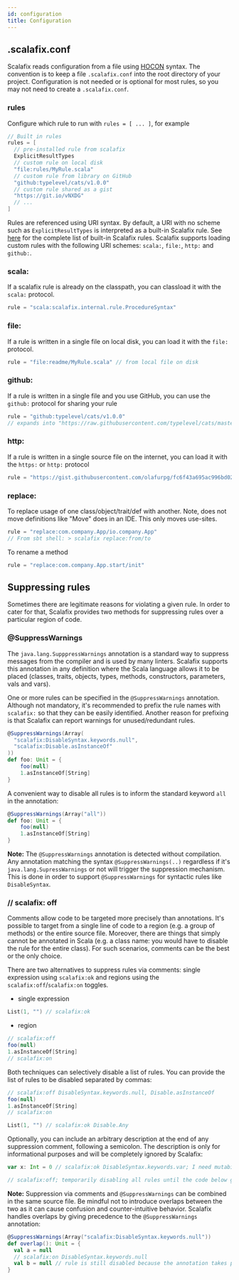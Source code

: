 ```yaml
---
id: configuration
title: Configuration
---
```


## .scalafix.conf

Scalafix reads configuration from a file using
[HOCON](https://github.com/typesafehub/config) syntax. The convention is to keep
a file `.scalafix.conf` into the root directory of your project. Configuration
is not needed or is optional for most rules, so you may not need to create a
`.scalafix.conf`.

### rules

Configure which rule to run with `rules = [ ... ]`, for example

```scala
// Built in rules
rules = [
  // pre-installed rule from scalafix
  ExplicitResultTypes
  // custom rule on local disk
  "file:rules/MyRule.scala"
  // custom rule from library on GitHub
  "github:typelevel/cats/v1.0.0"
  // custom rule shared as a gist
  "https://git.io/vNXDG"
  // ...
]
```

Rules are referenced using URI syntax. By default, a URI with no scheme such as
`ExplicitResultTypes` is interpreted as a built-in Scalafix rule. See
[here](rules/overview.md) for the complete list of built-in Scalafix rules.
Scalafix supports loading custom rules with the following URI schemes: `scala:`,
`file:`, `http:` and `github:`.

### scala:

If a scalafix rule is already on the classpath, you can classload it with the
`scala:` protocol.

```scala
rule = "scala:scalafix.internal.rule.ProcedureSyntax"
```

### file:

If a rule is written in a single file on local disk, you can load it with the
`file:` protocol.

```scala
rule = "file:readme/MyRule.scala" // from local file on disk
```

### github:

If a rule is written in a single file and you use GitHub, you can use the
`github:` protocol for sharing your rule

```scala
rule = "github:typelevel/cats/v1.0.0"
// expands into "https://raw.githubusercontent.com/typelevel/cats/master/scalafix/rules/src/main/scala/fix/Cats_v1_0_0.scala"
```

### http:

If a rule is written in a single source file on the internet, you can load it
with the `https:` or `http:` protocol

```scala
rule = "https://gist.githubusercontent.com/olafurpg/fc6f43a695ac996bd02000f45ed02e63/raw/f5fe47495c9b6e3ce0960b766ffa75be6d6768b2/DummyRule.scala"
```

### replace:

To replace usage of one class/object/trait/def with another. Note, does not move
definitions like "Move" does in an IDE. This only moves use-sites.

```scala
rule = "replace:com.company.App/io.company.App"
// From sbt shell: > scalafix replace:from/to
```

To rename a method

```scala
rule = "replace:com.company.App.start/init"
```

## Suppressing rules

Sometimes there are legitimate reasons for violating a given rule. In order to
cater for that, Scalafix provides two methods for suppressing rules over a
particular region of code.

### @SuppressWarnings

The `java.lang.SupppressWarnings` annotation is a standard way to suppress
messages from the compiler and is used by many linters. Scalafix supports this
annotation in any definition where the Scala language allows it to be placed
(classes, traits, objects, types, methods, constructors, parameters, vals and
vars).

One or more rules can be specified in the `@SuppressWarnings` annotation.
Although not mandatory, it's recommended to prefix the rule names with
`scalafix:` so that they can be easily identified. Another reason for prefixing
is that Scalafix can report warnings for unused/redundant rules.

```scala
@SuppressWarnings(Array(
  "scalafix:DisableSyntax.keywords.null",
  "scalafix:Disable.asInstanceOf"
))
def foo: Unit = {
    foo(null)
    1.asInstanceOf[String]
}
```

A convenient way to disable all rules is to inform the standard keyword `all` in
the annotation:

```scala
@SuppressWarnings(Array("all"))
def foo: Unit = {
    foo(null)
    1.asInstanceOf[String]
}
```

**Note:** The `@SuppressWarnings` annotation is detected without compilation.
Any annotation matching the syntax `@SuppressWarnings(..)` regardless if it's
`java.lang.SupressWarnings` or not will trigger the suppression mechanism. This
is done in order to support `@SuppressWarnings` for syntactic rules like
`DisableSyntax`.

### // scalafix: off

Comments allow code to be targeted more precisely than annotations. It's
possible to target from a single line of code to a region (e.g. a group of
methods) or the entire source file. Moreover, there are things that simply
cannot be annotated in Scala (e.g. a class name: you would have to disable the
rule for the entire class). For such scenarios, comments can be the best or the
only choice.

There are two alternatives to suppress rules via comments: single expression
using `scalafix:ok` and regions using the `scalafix:off`/`scalafix:on` toggles.

- single expression

```scala
List(1, "") // scalafix:ok
```

- region

```scala
// scalafix:off
foo(null)
1.asInstanceOf[String]
// scalafix:on
```

Both techniques can selectively disable a list of rules. You can provide the
list of rules to be disabled separated by commas:

```scala
// scalafix:off DisableSyntax.keywords.null, Disable.asInstanceOf
foo(null)
1.asInstanceOf[String]
// scalafix:on
```

```scala
List(1, "") // scalafix:ok Disable.Any
```

Optionally, you can include an arbitrary description at the end of any
suppression comment, following a semicolon. The description is only for
informational purposes and will be completely ignored by Scalafix:

```scala
var x: Int = 0 // scalafix:ok DisableSyntax.keywords.var; I need mutability

// scalafix:off; temporarily disabling all rules until the code below gets refactored
```

**Note:** Suppression via comments and `@SuppressWarnings` can be combined in
the same source file. Be mindful not to introduce overlaps between the two as it
can cause confusion and counter-intuitive behavior. Scalafix handles overlaps by
giving precedence to the `@SuppressWarnings` annotation:

```scala
@SuppressWarnings(Array("scalafix:DisableSyntax.keywords.null"))
def overlap(): Unit = {
  val a = null
  // scalafix:on DisableSyntax.keywords.null
  val b = null // rule is still disabled because the annotation takes precedence over the comment
}
```
